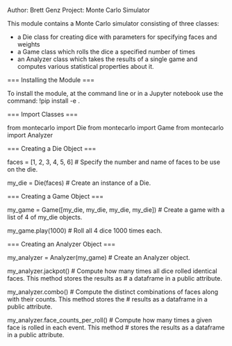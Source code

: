 Author: Brett Genz
Project: Monte Carlo Simulator

This module contains a Monte Carlo simulator consisting of three classes: 
- a Die class for creating dice with parameters for specifying faces and weights
- a Game class which rolls the dice a specified number of times 
- an Analyzer class which takes the results of a single game and computes various statistical properties about it.

=== Installing the Module ===

To install the module, at the command line or in a Jupyter notebook use the command:
!pip install -e .

=== Import Classes === 

from montecarlo import Die
from montecarlo import Game
from montecarlo import Analyzer

=== Creating a Die Object ===

faces = [1, 2, 3, 4, 5, 6]  # Specify the number and name of faces to be use on the die.

my_die = Die(faces)         # Create an instance of a Die.


=== Creating a Game Object ===

my_game = Game([my_die, my_die, my_die, my_die])  # Create a game with a list of 4 of my_die objects.

my_game.play(1000)     # Roll all 4 dice 1000 times each.


=== Creating an Analyzer Object ===

my_analyzer = Analyzer(my_game)  # Create an Analyzer object.

my_analyzer.jackpot()  # Compute how many times all dice rolled identical faces. This method stores the results as 
                       # a dataframe in a public attribute.

my_analyzer.combo()    # Compute the distinct combinations of faces along with their counts. This method stores the 
                       # results as a dataframe in a public attribute.
                       
my_analyzer.face_counts_per_roll()  # Compute how many times a given face is rolled in each event. This method
                                    # stores the results as a dataframe in a public attribute.

